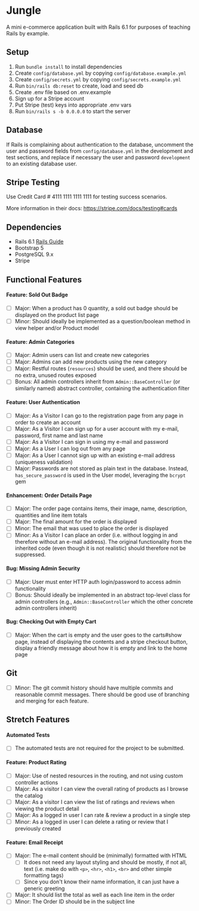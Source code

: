 # Jungle

A mini e-commerce application built with Rails 6.1 for purposes of teaching Rails by example.

## Setup

1. Run `bundle install` to install dependencies
2. Create `config/database.yml` by copying `config/database.example.yml`
3. Create `config/secrets.yml` by copying `config/secrets.example.yml`
4. Run `bin/rails db:reset` to create, load and seed db
5. Create .env file based on .env.example
6. Sign up for a Stripe account
7. Put Stripe (test) keys into appropriate .env vars
8. Run `bin/rails s -b 0.0.0.0` to start the server

## Database

If Rails is complaining about authentication to the database, uncomment the user and password fields from `config/database.yml` in the development and test sections, and replace if necessary the user and password `development` to an existing database user.

## Stripe Testing

Use Credit Card # 4111 1111 1111 1111 for testing success scenarios.

More information in their docs: <https://stripe.com/docs/testing#cards>

## Dependencies

- Rails 6.1 [Rails Guide](http://guides.rubyonrails.org/v6.1/)
- Bootstrap 5
- PostgreSQL 9.x
- Stripe

## Functional Features

#### Feature: Sold Out Badge

- [ ] Major: When a product has 0 quantity, a sold out badge should be displayed on the product list page
- [ ] Minor: Should ideally be implemented as a question/boolean method in view helper and/or Product model

#### Feature: Admin Categories

- [ ] Major: Admin users can list and create new categories
- [ ] Major: Admins can add new products using the new category
- [ ] Major: Restful routes (`resources`) should be used, and there should be no extra, unused routes exposed
- [ ] Bonus: All admin controllers inherit from `Admin::BaseController` (or similarly named) abstract controller, containing the authentication filter

#### Feature: User Authentication

- [ ] Major: As a Visitor I can go to the registration page from any page in order to create an account
- [ ] Major: As a Visitor I can sign up for a user account with my e-mail, password, first name and last name
- [ ] Major: As a Visitor I can sign in using my e-mail and password
- [ ] Major: As a User I can log out from any page
- [ ] Major: As a User I cannot sign up with an existing e-mail address (uniqueness validation)
- [ ] Major: Passwords are not stored as plain text in the database. Instead, `has_secure_password` is used in the User model, leveraging the `bcrypt` gem

#### Enhancement: Order Details Page

- [ ] Major: The order page contains items, their image, name, description, quantities and line item totals
- [ ] Major: The final amount for the order is displayed
- [ ] Minor: The email that was used to place the order is displayed
- [ ] Minor: As a Visitor I can place an order (i.e. without logging in and therefore without an e-mail address). The original functionality from the inherited code (even though it is not realistic) should therefore not be suppressed.

#### Bug: Missing Admin Security

- [ ] Major: User must enter HTTP auth login/password to access admin functionality
- [ ] Bonus: Should ideally be implemented in an abstract top-level class for admin controllers (e.g., `Admin::BaseController` which the other concrete admin controllers inherit)

#### Bug: Checking Out with Empty Cart

- [ ] Major: When the cart is empty and the user goes to the carts#show page, instead of displaying the contents and a stripe checkout button, display a friendly message about how it is empty and link to the home page

## Git

- [ ] Minor: The git commit history should have multiple commits and reasonable commit messages. There should be good use of branching and merging for each feature.

## Stretch Features

#### Automated Tests

- [ ] The automated tests are not required for the project to be submitted.

#### Feature: Product Rating

- [ ] Major: Use of nested resources in the routing, and not using custom controller actions
- [ ] Major: As a visitor I can view the overall rating of products as I browse the catalog
- [ ] Major: As a visitor I can view the list of ratings and reviews when viewing the product detail
- [ ] Major: As a logged in user I can rate & review a product in a single step
- [ ] Minor: As a logged in user I can delete a rating or review that I previously created

#### Feature: Email Receipt

- [ ] Major: The e-mail content should be (minimally) formatted with HTML
  - [ ] It does not need any layout styling and should be mostly, if not all, text (i.e. make do with `<p>`, `<hr>`, `<h1>`, `<br>` and other simple formatting tags)
  - [ ] Since you don't know their name information, it can just have a generic greeting
- [ ] Major: It should list the total as well as each line item in the order
- [ ] Minor: The Order ID should be in the subject line
